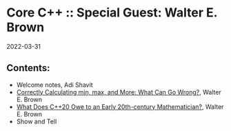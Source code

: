 # Core C++ :: Special Guest: Walter E. Brown
2022-03-31

## Contents:
- Welcome notes, Adi Shavit
- [Correctly Calculating min, max, and More: What Can Go Wrong?](CalculatingMinMaxAndMore.pdf), Walter E. Brown
- [What Does C++20 Owe to an Early 20th-century Mathematician?](EmmyNoether.pdf), Walter E. Brown
- Show and Tell





